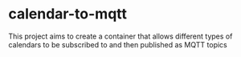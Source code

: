 # calendar-to-mqtt
This project aims to create a container that allows different types of calendars to be subscribed to and then published as MQTT topics
